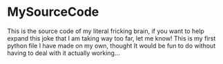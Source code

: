 # MySourceCode
This is the source code of my literal fricking brain, if you want to help expand this joke that I am taking way too far, let me know!
This is my first python file I have made on my own, thought It would be fun to do without having to deal with it actually working...
